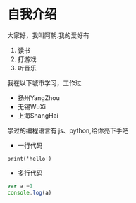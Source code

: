 # 自我介绍

大家好，我叫阿朝.我的爱好有

1. 读书
2. 打游戏
3. 听音乐

我在以下城市学习，工作过

* 扬州YangZhou
* 无锡WuXi
* 上海ShangHai

学过的编程语言有 js、python,给你亮下手吧

* 一行代码

`print('hello')`

* 多行代码

``` javascript
var a =1
console.log(a)
```
